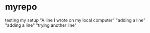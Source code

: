 # myrepo
testing my setup
"A line I wrote on my local computer" 
"adding a line" 
"adding a line" 
"trying another line" 
